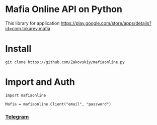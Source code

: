 # Mafia Online API on Python
This library for application https://play.google.com/store/apps/details?id=com.tokarev.mafia
# Install
```
git clone https://github.com/Zakovskiy/mafiaonline.py
```

# Import and Auth
```python3
import mafiaonline

Mafia = mafiaonline.Client("email", "password")
```

### [Telegram](https://t.me/zakovskiy)
